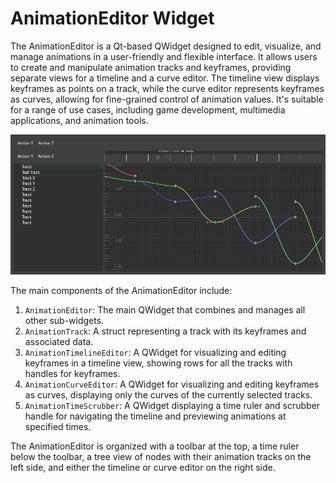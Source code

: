 # AnimationEditor Widget

The AnimationEditor is a Qt-based QWidget designed to edit, visualize, and manage animations in a user-friendly and flexible interface. It allows users to create and manipulate animation tracks and keyframes, providing separate views for a timeline and a curve editor. The timeline view displays keyframes as points on a track, while the curve editor represents keyframes as curves, allowing for fine-grained control of animation values. It's suitable for a range of use cases, including game development, multimedia applications, and animation tools.

![Animation Editor](https://raw.githubusercontent.com/kaetemi/animationeditor/master/doc/screenshot.png "Screenshot")

The main components of the AnimationEditor include:
1. `AnimationEditor`: The main QWidget that combines and manages all other sub-widgets.
2. `AnimationTrack`: A struct representing a track with its keyframes and associated data.
3. `AnimationTimelineEditor`: A QWidget for visualizing and editing keyframes in a timeline view, showing rows for all the tracks with handles for keyframes.
4. `AnimationCurveEditor`: A QWidget for visualizing and editing keyframes as curves, displaying only the curves of the currently selected tracks.
5. `AnimationTimeScrubber`: A QWidget displaying a time ruler and scrubber handle for navigating the timeline and previewing animations at specified times.

The AnimationEditor is organized with a toolbar at the top, a time ruler below the toolbar, a tree view of nodes with their animation tracks on the left side, and either the timeline or curve editor on the right side.
